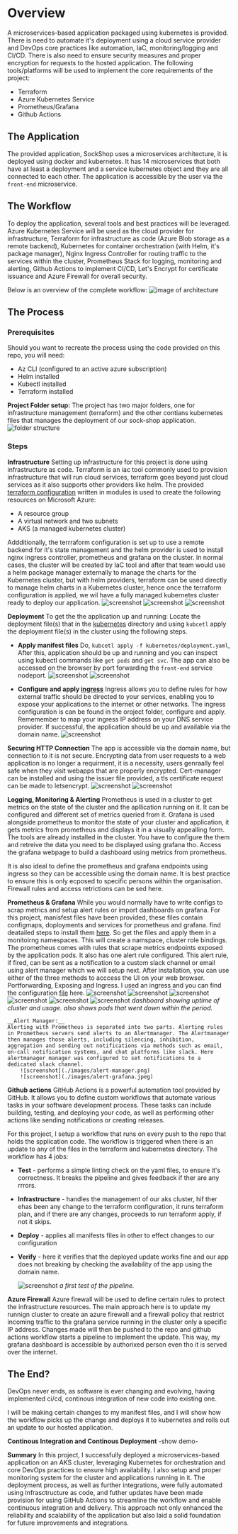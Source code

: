 # Overview
A microservices-based application packaged using kubernetes is provided. There is need to automate it's deployment using a cloud service provider and DevOps core practices like automation, IaC, monitoring/logging and CI/CD. There is also need to ensure security measures and proper encryption for requests to the hosted application. 
The following tools/platforms will be used to implement the core requirements of the project:
- Terraform
- Azure Kubernetes Service
- Prometheus/Grafana
- Github Actions

## The Application
The provided application, SockShop uses a microservices architecture, it is deployed using docker and kubernetes. It has 14 microservices that both have at least a deployment and a service kubernetes object and they are all connected to each other. The application is accessible by the user via the `front-end` microservice.

## The Workflow
To deploy the application, several tools and best practices will be leveraged. Azure Kubernetes Service will be used as the cloud provider for infrastructure, Terraform for infrastructure as code (Azure Blob storage as a remote backend), Kubernetes for container orchestration (with Helm, it's package manager), Nginx Ingress Controller for routing traffic to the services within the cluster, Prometheus Stack for logging, monitoring and alerting, Github Actions to implement CI/CD, Let's Encrypt for certificate issuance and Azure Firewall for overall security.

Below is an overview of the complete workflow:
    ![image of architecture](./images/architecture-diagram.png)

## The Process
### Prerequisites
Should you want to recreate the process using the code provided on this repo, you will need:
- Az CLI (configured to an active azure subscription)
- Helm installed
- Kubectl installed
- Terraform installed

__Project Folder setup:__
The project has two major folders, one for infrastructure management (terraform) and the other contians kubernetes files that manages the deployment of our sock-shop application.
    ![folder structure](./images/project_folder.png)

### Steps
__Infrastructure__
Setting up infrastructure for this project is done using infrastructure as code. Terraform is an iac tool commonly used to provision infrastructure that will run cloud services, terraform goes beyond just cloud services as it also supports other providers like helm. The provided [terraform configuration](./terraform/main.tf) written in modules is used to create the following resources on Microsoft Azure:
- A resource group
- A virtual network and two subnets
- AKS (a managed kubernetes cluster)

Addditionally, the terrraform configuration is set up to use a remote backend for it's state management and the helm provider is used to install nginx ingress controller, prometheus and grafana on the cluster. In normal cases, the cluster will be created by IaC tool and after that team would use a helm package manager externally to manage the charts for the Kubernetes cluster, but with helm providers, terraform can be used directly to manage helm charts in a Kubernetes cluster, hence once the terraform configuration is applied, we wil have a fully managed kubernetes cluster ready to deploy our application.
    ![screenshot](./images/remote-backend-config.png)
    ![screenshot](./images/remote-backend.png)
    ![screenshot](./images/aks-cluster-ready-portal.png)

__Deployment__
To get the the application up and running:
Locate the deployment file(s) that in the [kubernetes](./kubernetes/) directory and using `kubcetl` apply the deployment file(s) in the cluster using the following steps.

- __Apply manifest files__
    Do, `kubcetl apply -f kubernetes/deployment.yaml`, 
    After this, application should be up and running and you can inspect using kubectl commands like `get pods` and `get svc`. The app can also be accessed on the browser by port forwarding the `front-end` service nodeport.
        ![screenshot](./images/all-services-up.png)
        ![screenshot](./images/app-using-portforwarding.png)
        

- __Configure and apply [ingress](./kubernetes/ingress.yaml)__
     Ingress allows you to define rules for how external traffic should be directed to your services, enabling you to expose your applications to the internet or other networks. The ingress configuration is can be found in the oroject folder, configure and apply. Rememember to map your ingress IP address on your DNS service provider. If successful, the application should be up and available via the domain name.
        ![screenshot](./images/app-using-domain-notls.png)

__Securing HTTP Connection__
    The app is accessible via the domain name, but connection to it is not secure. Encrypting data from user requests to a web application is no longer a requirment, it is a necessity, users genraally feel safe when they visit webapps that are properly encrypted. 
    Cert-manager can be installed and using the issuer file provided, a tls certificate request can be made to letsencrypt.
        ![screenshot](./images/certificate-issued.png)
        ![screenshot](./images/app-using-domain-yestls.png)

__Logging, Monitoring & Alerting__
Prometheus is used in a cluster to get metrics on the state of the cluster and the apllication running on it. It can be configured and different set of metrics queried from it. Grafana is used alongside prometheus to monitor the state of your cluster and application, it gets metrics from prometheus and displays it in a visually appealling form.
The tools are already installed in the cluster. You have to configure the them and retreive the data you need to be displayed using grafana tho. Access the grafana webpage to build a dashboard using metrics from prometheus.

It is also ideal to define the prometheus and grafana endpoints using ingress so they can be accessible using the domain name. It is best practice to ensure this is only ecposed to specific persons within the organisation. Firewall rules and access retrictions can be sed here.

__Prometheus & Grafana__
While you would normally have to write configs to scrap metrics and setup alert rules or import dashboards on grafana. For this project, manisfest files have been provided, these files contain configmaps, doployments and services for prometheus and grafana. find deatailed steps to install them [here](https://github.com/microservices-demo/microservices-demo/tree/master/deploy/kubernetes/manifests-monitoring). So get the files and apply them in a monitoirng namespaces. This will create a namspace, cluster role bindings. The prometheus comes with rules that scrape metrics endpoints exposed by the application pods. It also has one alert rule configured. This alert rule, if fired, can be sent as a notification to a custom slack channel or email using alert manager which we will setup next. After installation, you can use either of the three methods to acccess the UI on your web browser. Portforwarding, Exposing and Ingress. I used an ingress and you can find the configuration [file](./kubernetes/sock-shop-monitoring/000-monitoring-ingress.yaml) here.
        ![screenshot](./images/prom-alert-rule1.png)
        ![screenshot](./images/prom.png)
        ![screenshot](./images/grafana.png)
        ![screenshot](./images/graf-cpu-usage.png)
        ![screenshot](./images/graf-memory-usuage.png)
        ![screenshot](./images/graf-uptime-and-podsdown.png)
    _dashboard showing uptime of cluster and usage. also shows pods that went down within the period._

    __Alert Manager:__
    Alerting with Prometheus is separated into two parts. Alerting rules in Prometheus servers send alerts to an Alertmanager. The Alertmanager then manages those alerts, including silencing, inhibition, aggregation and sending out notifications via methods such as email, on-call notification systems, and chat platforms like slack. Here alertmanager manager was configured to set notifications to a dedicated slack channel.
        ![screenshot](./images/alert-manager.png)
        ![screenshot](./images/alert-grafana.jpeg)


__Github actions__
GitHub Actions is a powerful automation tool provided by GitHub. It allows you to define custom workflows that automate various tasks in your software development process. These tasks can include building, testing, and deploying your code, as well as performing other actions like sending notifications or creating releases.

For this project, I setup a workflow that runs on every push to the repo that holds the spplication code. The workflow is triggered when there is an update to any of the files in the terraform and kubernetes directory. The workflow has 4 jobs:
- __Test__ - performs a simple linting check on the yaml files, to ensure it's correctness. It breaks the pipeline and gives feedback if ther are any rrrors.
- __Infrastructure__ - handles the management of our aks cluster, hif ther ehas been any change to the terraform configuration, it runs terraform plan, and if there are any changes, proceeds to run terraform apply, if not it skips.
- __Deploy__ - applies all manifests files in other to effect changes to our configuration
- __Verify__ - here it verifies that the deployed update works fine and our app does not breaking by checking the availability of the app using the domain name.

    ![screenshot](./images/successful-pipeline.png)
    _a first test of the pipeline._

__Azure Firewall__
Azure firewall will be used to define certain rules to protect the infrastructure resources. The main approach here is to update my runnign cluster to create an azure firewall and a firewall policy that restrict incoming traffic to the grafana service running in the cluster only a specific IP address. Changes made will then be pushed to the repo and github actions workflow starts a pipeline to implement the update. This way, my grafana dashboard is accessible by authorixed person even tho it is served over the internet.


## The End?
DevOps never ends, as software is ever changing and evolving, having implemented ci/cd, continous integration of new code into existing one.

I will be making certain changes to my manifest files, and I will show how the workflow picks up the change and deploys it to kubernetes and rolls out an update to our hosted application.

__Continous Integration and Continous Deployment__
-show demo-

__Summary__
In this project, I successfully deployed a microservices-based application on an AKS cluster, leveraging Kubernetes for orchestration and core DevOps practices to ensure high availability. I also setup and proper monitoring system for the cluster and applications running in it. The deployment process, as well as further integrations, were fully automated using Infrasctructure as code, and futher updates have been made provision for using GitHub Actions to streamline the workflow and enable continuous integration and delivery. This approach not only enhanced the reliability and scalability of the application but also laid a solid foundation for future improvements and integrations.

